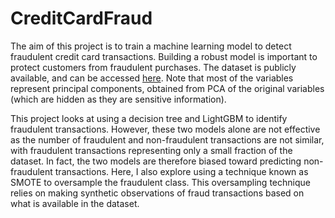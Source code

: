 # CreditCardFraud


The aim of this project is to train a machine learning model to detect fraudulent credit card transactions. Building a robust model is important to protect customers from fraudulent purchases. The dataset is publicly available, and can be accessed [here](https://www.kaggle.com/datasets/mlg-ulb/creditcardfraud). Note that most of the variables represent principal components, obtained from PCA of the original variables (which are hidden as they are sensitive information).

This project looks at using a decision tree and LightGBM to identify fraudulent transactions. However, these two models alone are not effective as the number of fraudulent and non-fraudulent transactions are not similar, with fraudulent transactions representing only a small fraction of the dataset. In fact, the two models are therefore biased toward predicting non-fraudulent transactions. Here, I also explore using a technique known as SMOTE to oversample the fraudulent class. This oversampling technique relies on making synthetic observations of fraud transactions based on what is available in the dataset.
